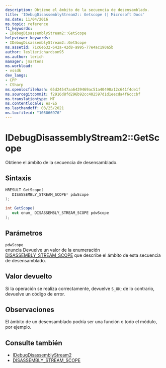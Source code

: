 ```yaml
---
description: Obtiene el ámbito de la secuencia de desensamblado.
title: 'IDebugDisassemblyStream2:: Getscope (| Microsoft Docs'
ms.date: 11/04/2016
ms.topic: reference
f1_keywords:
- IDebugDisassemblyStream2::GetScope
helpviewer_keywords:
- IDebugDisassemblyStream2::GetScope
ms.assetid: 71c6e632-642a-42d8-a995-77e4ac190a5b
author: leslierichardson95
ms.author: lerich
manager: jmartens
ms.workload:
- vssdk
dev_langs:
- CPP
- CSharp
ms.openlocfilehash: 65d24547aa6439469ac51a40490a12c641f4de1f
ms.sourcegitcommit: f2916d8fd296b92cc402597d1d1eecda4f6cccbf
ms.translationtype: MT
ms.contentlocale: es-ES
ms.lasthandoff: 03/25/2021
ms.locfileid: "105066976"
---
```

# <a name="idebugdisassemblystream2getscope"></a>IDebugDisassemblyStream2::GetScope
Obtiene el ámbito de la secuencia de desensamblado.

## <a name="syntax"></a>Sintaxis

```cpp
HRESULT GetScope( 
   DISASSEMBLY_STREAM_SCOPE* pdwScope
);
```

```csharp
int GetScope( 
   out enum_ DISASSEMBLY_STREAM_SCOPE pdwScope
);
```

## <a name="parameters"></a>Parámetros
`pdwScope`\
enuncia Devuelve un valor de la enumeración [DISASSEMBLY_STREAM_SCOPE](../../../extensibility/debugger/reference/disassembly-stream-scope.md) que describe el ámbito de esta secuencia de desensamblado.

## <a name="return-value"></a>Valor devuelto
 Si la operación se realiza correctamente, devuelve `S_OK`; de lo contrario, devuelve un código de error.

## <a name="remarks"></a>Observaciones
 El ámbito de un desensamblado podría ser una función o todo el módulo, por ejemplo.

## <a name="see-also"></a>Consulte también
- [IDebugDisassemblyStream2](../../../extensibility/debugger/reference/idebugdisassemblystream2.md)
- [DISASSEMBLY_STREAM_SCOPE](../../../extensibility/debugger/reference/disassembly-stream-scope.md)
